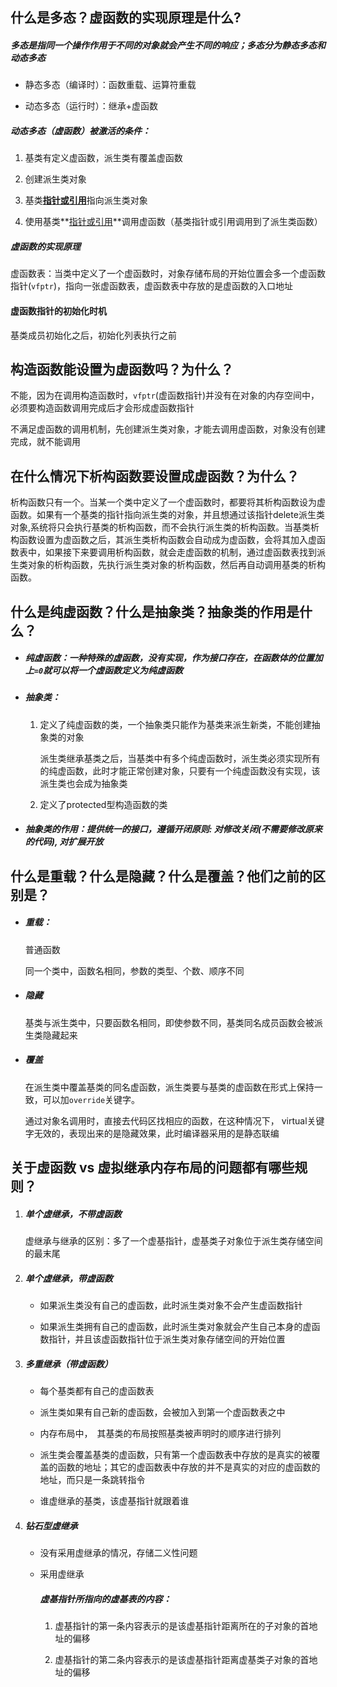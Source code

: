 ## 什么是多态？虚函数的实现原理是什么?

##### 多态是指同一个操作作用于不同的对象就会产生不同的响应；多态分为静态多态和动态多态

- 静态多态（编译时）：函数重载、运算符重载

- 动态多态（运行时）：继承+虚函数

##### 动态多态（虚函数）被激活的条件：

1. 基类有定义虚函数，派生类有覆盖虚函数

2. 创建派生类对象

3. 基类<u>**指针或引用**</u>指向派生类对象

4. 使用基类**<u>指针或引用</u>**调用虚函数（基类指针或引用调用到了派生类函数）

##### 虚函数的实现原理

虚函数表：当类中定义了一个虚函数时，对象存储布局的开始位置会多一个虚函数指针(`vfptr`)，指向一张虚函数表，虚函数表中存放的是虚函数的入口地址

#### 虚函数指针的初始化时机

基类成员初始化之后，初始化列表执行之前

## 构造函数能设置为虚函数吗？为什么？

不能，因为在调用构造函数时，`vfptr`(虚函数指针)并没有在对象的内存空间中，必须要构造函数调用完成后才会形成虚函数指针

不满足虚函数的调用机制，先创建派生类对象，才能去调用虚函数，对象没有创建完成，就不能调用

## 在什么情况下析构函数要设置成虚函数？为什么？

析构函数只有一个。当某一个类中定义了一个虚函数时，都要将其析构函数设为虚函数。如果有一个基类的指针指向派生类的对象，并且想通过该指针delete派生类对象,系统将只会执行基类的析构函数，而不会执行派生类的析构函数。当基类析构函数设置为虚函数之后，其派生类析构函数会自动成为虚函数，会将其加入虚函数表中，如果接下来要调用析构函数，就会走虚函数的机制，通过虚函数表找到派生类对象的析构函数，先执行派生类对象的析构函数，然后再自动调用基类的析构函数。

## 什么是纯虚函数？什么是抽象类？抽象类的作用是什么？

- ##### 纯虚函数：一种特殊的虚函数，没有实现，作为接口存在，在函数体的位置加上`=0`就可以将一个虚函数定义为纯虚函数

- ##### 抽象类：

  1. 定义了纯虚函数的类，一个抽象类只能作为基类来派生新类，不能创建抽象类的对象

     派生类继承基类之后，当基类中有多个纯虚函数时，派生类必须实现所有的纯虚函数，此时才能正常创建对象，只要有一个纯虚函数没有实现，该派生类也会成为抽象类

  2. 定义了protected型构造函数的类

- ##### 抽象类的作用：提供统一的接口，遵循开闭原则: 对修改关闭(不需要修改原来的代码), 对扩展开放

## 什么是重载？什么是隐藏？什么是覆盖？他们之前的区别是？

- ##### 重载：

  普通函数

  同一个类中，函数名相同，参数的类型、个数、顺序不同

- ##### 隐藏

  基类与派生类中，只要函数名相同，即使参数不同，基类同名成员函数会被派生类隐藏起来

- ##### 覆盖

  在派生类中覆盖基类的同名虚函数，派生类要与基类的虚函数在形式上保持一致，可以加`override`关键字。

  通过对象名调用时，直接去代码区找相应的函数，在这种情况下， virtual关键字无效的，表现出来的是隐藏效果，此时编译器采用的是静态联编

## 关于虚函数 vs 虚拟继承内存布局的问题都有哪些规则？

1. ##### 单个虚继承，不带虚函数

   虚继承与继承的区别：多了一个虚基指针，虚基类子对象位于派生类存储空间的最末尾

2. ##### 单个虚继承，带虚函数

   - 如果派生类没有自己的虚函数，此时派生类对象不会产生虚函数指针

   - 如果派生类拥有自己的虚函数，此时派生类对象就会产生自己本身的虚函数指针，并且该虚函数指针位于派生类对象存储空间的开始位置

3. ##### 多重继承（带虚函数）

   - 每个基类都有自己的虚函数表

   - 派生类如果有自己新的虚函数，会被加入到第一个虚函数表之中

   - 内存布局中，　其基类的布局按照基类被声明时的顺序进行排列

   - 派生类会覆盖基类的虚函数，只有第一个虚函数表中存放的是真实的被覆盖的函数的地址；其它的虚函数表中存放的并不是真实的对应的虚函数的地址，而只是一条跳转指令

   - 谁虚继承的基类，该虚基指针就跟着谁

4. ##### 钻石型虚继承

   - 没有采用虚继承的情况，存储二义性问题

   - 采用虚继承

     ##### 虚基指针所指向的虚基表的内容：

     1. 虚基指针的第一条内容表示的是该虚基指针距离所在的子对象的首地址的偏移

     2. 虚基指针的第二条内容表示的是该虚基指针距离虚基类子对象的首地址的偏移

